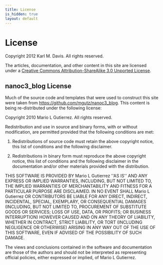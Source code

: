 ```yaml
---
title: License
is_hidden: true
layout: default
---
```


# License

Copyright 2012 Karl M. Davis. All rights reserved.

The articles, documentation, and other content in this site are licensed under a <a rel="license" href="http://creativecommons.org/licenses/by-sa/3.0/">Creative Commons Attribution-ShareAlike 3.0 Unported License</a>.

## nanoc3_blog License

Much of the source code and templates that were used to construct this site were taken from <https://github.com/mgutz/nanoc3_blog>. This content is being re-distributed under the following license:

Copyright 2010 Mario L Gutierrez. All rights reserved.

Redistribution and use in source and binary forms, with or without modification, are
permitted provided that the following conditions are met:

   1. Redistributions of source code must retain the above copyright notice, this list of conditions and the following disclaimer.

   2. Redistributions in binary form must reproduce the above copyright notice, this list of conditions and the following disclaimer in the documentation and/or other materials provided with the distribution.

THIS SOFTWARE IS PROVIDED BY Mario L Gutierrez ''AS IS'' AND ANY EXPRESS OR IMPLIED WARRANTIES, INCLUDING, BUT NOT LIMITED TO, THE IMPLIED WARRANTIES OF MERCHANTABILITY AND FITNESS FOR A PARTICULAR PURPOSE ARE DISCLAIMED. IN NO EVENT SHALL Mario L Gutierrez OR CONTRIBUTORS BE LIABLE FOR ANY DIRECT, INDIRECT, INCIDENTAL, SPECIAL, EXEMPLARY, OR CONSEQUENTIAL DAMAGES (INCLUDING, BUT NOT LIMITED TO, PROCUREMENT OF SUBSTITUTE GOODS OR SERVICES; LOSS OF USE, DATA, OR PROFITS; OR BUSINESS INTERRUPTION) HOWEVER CAUSED AND ON ANY THEORY OF LIABILITY, WHETHER IN CONTRACT, STRICT LIABILITY, OR TORT (INCLUDING NEGLIGENCE OR OTHERWISE) ARISING IN ANY WAY OUT OF THE USE OF THIS SOFTWARE, EVEN IF ADVISED OF THE POSSIBILITY OF SUCH DAMAGE.

The views and conclusions contained in the software and documentation are those of the authors and should not be interpreted as representing official policies, either expressed or implied, of Mario L Gutierrez. 

